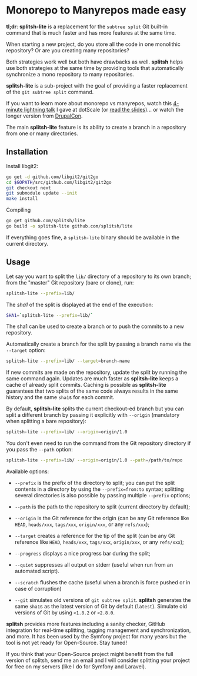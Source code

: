 Monorepo to Manyrepos made easy
===============================

**tl;dr**: **splitsh-lite** is a replacement for the `subtree split` Git
built-in command that is much faster and has more features at the same time.

When starting a new project, do you store all the code in one monolithic
repository? Or are you creating many repositories?

Both strategies work well but both have drawbacks as well. **splitsh** helps use
both strategies at the same time by providing tools that automatically
synchronize a mono repository to many repositories.

**splitsh-lite** is a sub-project with the goal of providing a faster replacement
of the `git subtree split` command.

If you want to learn more about monorepo vs manyrepos, watch this [4-minute
lightning talk](http://www.thedotpost.com/2016/05/fabien-potencier-monolithic-repositories-vs-many-repositories)
I gave at dotScale
(or [read the slides](https://speakerdeck.com/fabpot/a-monorepo-vs-manyrepos))...
or watch the longer version from
[DrupalCon](https://www.youtube.com/watch?v=4w3-f6Xhvu8).

The main **splitsh-lite** feature is its ability to create a branch in a repository
from one or many directories.

Installation
------------

Install libgit2:

```bash
go get -d github.com/libgit2/git2go
cd $GOPATH/src/github.com/libgit2/git2go
git checkout next
git submodule update --init
make install
```

Compiling

```bash
go get github.com/splitsh/lite
go build -o splitsh-lite github.com/splitsh/lite
```

If everything goes fine, a `splitsh-lite` binary should be available in the
current directory.

Usage
-----

Let say you want to split the `lib/` directory of a repository to its own
branch; from the "master" Git repository (bare or clone), run:

```bash
splitsh-lite --prefix=lib/
```

The *sha1* of the split is displayed at the end of the execution:

```bash
SHA1=`splitsh-lite --prefix=lib/`
```

The sha1 can be used to create a branch or to push the commits to a new
repository.

Automatically create a branch for the split by passing a branch name
via the `--target` option:

```bash
splitsh-lite --prefix=lib/ --target=branch-name
```

If new commits are made on the repository, update the split by running the same
command again. Updates are much faster as **splitsh-lite** keeps a cache of already
split commits. Caching is possible as **splitsh-lite** guarantees that two splits of
the same code always results in the same history and the same `sha1`s for each
commit.

By default, **splitsh-lite** splits the current checkout-ed branch but you can split
a different branch by passing it explicitly with `--origin` (mandatory when
splitting a bare repository):

```bash
splitsh-lite --prefix=lib/ --origin=origin/1.0
```

You don't even need to run the command from the Git repository directory if you
pass the `--path` option:

```bash
splitsh-lite --prefix=lib/ --origin=origin/1.0 --path=/path/to/repo
```

Available options:

 * `--prefix` is the prefix of the directory to split; you can put the split
   contents in a directory by using the `--prefix=from:to` syntax; splitting
   several directories is also possible by passing multiple `--prefix` options;

 * `--path` is the path to the repository to split (current directory by default);

 * `--origin` is the Git reference for the origin (can be any Git reference
   like `HEAD`, `heads/xxx`, `tags/xxx`, `origin/xxx`, or any `refs/xxx`);

 * `--target` creates a reference for the tip of the split (can be any Git reference
   like `HEAD`, `heads/xxx`, `tags/xxx`, `origin/xxx`, or any `refs/xxx`);

 * `--progress` displays a nice progress bar during the split;

 * `--quiet` suppresses all output on stderr (useful when run from an automated
   script).

 * `--scratch` flushes the cache (useful when a branch is force pushed or in
   case of corruption)

 * `--git` simulates old versions of `git subtree split`. **splitsh** generates
   the same `sha1`s as the latest version of Git by default (`latest`).
   Simulate old versions of Git by using `<1.8.2` or `<2.8.0`.

**splitsh** provides more features including a sanity checker, GitHub integration
for real-time splitting, tagging management and synchronization, and more.
It has been used by the Symfony project for many years but the tool is not yet
ready for Open-Source. Stay tuned!

If you think that your Open-Source project might benefit from the full version
of splitsh, send me an email and I will consider splitting your project for free
on my servers (like I do for Symfony and Laravel).
